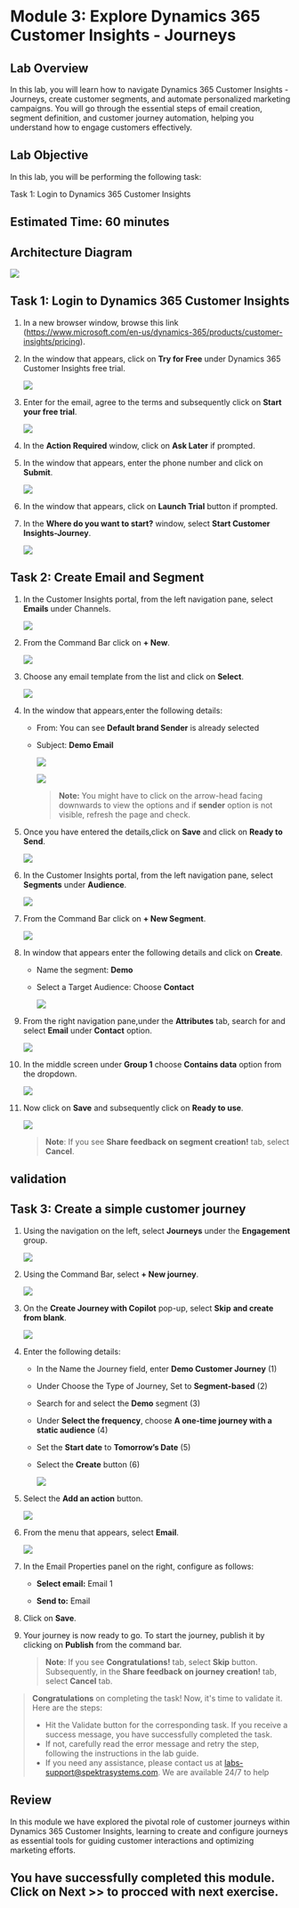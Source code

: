 # Module 3: Explore Dynamics 365 Customer Insights - Journeys

## Lab Overview

In this lab, you will learn how to navigate Dynamics 365 Customer Insights - Journeys, create customer segments, and automate personalized marketing campaigns. You will go through the essential steps of email creation, segment definition, and customer journey automation, helping you understand how to engage customers effectively. 

## Lab Objective

In this lab, you will be performing the following task:

Task 1: Login to Dynamics 365 Customer Insights

## Estimated Time: 60 minutes

## Architecture Diagram

   ![](./media/mod5.png)

## Task 1: Login to Dynamics 365 Customer Insights

1. In a new browser window, browse this link (https://www.microsoft.com/en-us/dynamics-365/products/customer-insights/pricing).

1. In the window that appears, click on **Try for Free** under Dynamics 365 Customer Insights free trial.

    ![](./media/pp61.png)

1. Enter <inject key="AzureAdUserEmail"></inject> for the email, agree to the terms and subsequently  click on **Start your free trial**.

   ![](./media/pp62.png)

1. In the **Action Required** window, click on **Ask Later** if prompted.

1. In the window that appears, enter the phone number and click on **Submit**.

   ![](./media/pp63.png)

1. In the window that appears, click on **Launch Trial** button if prompted.

1. In the **Where do you want to start?** window, select **Start Customer Insights-Journey**.

   ![](./media/pp64.png)


## Task 2: Create Email and Segment

1. In the Customer Insights portal, from the left navigation pane, select **Emails** under Channels.

   ![](./media/pp68.png)

1. From the Command Bar click on **+ New**.

   ![](./media/pp69.png)

1. Choose any email template from the list and click on **Select**.

   ![](./media/pp70.png)

1. In the window that appears,enter the following details:

   - From: You can see **Default brand Sender** is already selected
   - Subject: **Demo Email**

     ![](./media/new-mb910-mod-3-3.png)

     ![](./media/new-mb910-mod-3-2.png)

     >**Note:** You might have to click on the arrow-head facing downwards to view the options and if **sender** option is not visible, refresh the page and check.

1. Once you have entered the details,click on **Save** and click on **Ready to Send**.

   ![](./media/pp72.png)

1. In the Customer Insights portal, from the left navigation pane, select **Segments** under **Audience**.

   ![](./media/pp65.png)

1. From the Command Bar click on **+ New Segment**.

   ![](./media/pp66.png)

1. In window that appears enter the following details and click on **Create**.

   - Name the segment: **Demo**
   - Select a Target Audience: Choose **Contact**

     ![](./media/pp67.png)

1. From the right navigation pane,under the **Attributes** tab, search for and select **Email** under **Contact** option.

   ![](./media/pp73.png)

1. In the middle screen under **Group 1** choose **Contains data** option from the dropdown.
 
   ![](./media/pp74.png)

1. Now click on **Save** and subsequently click on **Ready to use**.

   ![](./media/pp75.png)

   > **Note**:  If you see **Share feedback on segment creation!** tab, select **Cancel**.

## validation

<validation step="ed3cae2e-346a-4903-b445-7ecc8e3a44e1" />

## Task 3: Create a simple customer journey

1. Using the navigation on the left, select **Journeys** under the **Engagement** group.

   ![](./media/pp76.png)

1. Using the Command Bar, select **+ New journey**.

   ![](./media/pp77.png)

1. On the **Create Journey with Copilot** pop-up, select **Skip** **and create from blank**.

   ![](./media/pp78.png)

1.  Enter the following details:

    - In the Name the Journey field, enter **Demo Customer Journey** (1)
    - Under Choose the Type of Journey, Set to **Segment-based** (2)
    - Search for and select the **Demo** segment (3)
    - Under **Select the frequency**, choose **A one-time journey with a static audience** (4)
    - Set the **Start date** to **Tomorrow’s Date** (5)
    - Select the **Create** button (6)

      ![](./media/pp79.png)

1. Select the **Add an action** button.

    ![](./media/pp80.png)

1. From the menu that appears, select **Email**.

    ![](./media/pp81.png)

1. In the Email Properties panel on the right, configure as follows:

	- **Select email:** Email 1

	- **Send to:** Email

1. Click on **Save**.

1. Your journey is now ready to go. To start the journey, publish it by clicking on  **Publish** from the command bar.

   > **Note**:  If you see **Congratulations!** tab, select **Skip** button. Subsequently, in the **Share feedback on journey creation!** tab, select **Cancel** tab.

  > **Congratulations** on completing the task! Now, it's time to validate it. Here are the steps:
  > - Hit the Validate button for the corresponding task. If you receive a success message, you have successfully completed the task. 
  > - If not, carefully read the error message and retry the step, following the instructions in the lab guide.
  > - If you need any assistance, please contact us at labs-support@spektrasystems.com. We are available 24/7 to help

  <validation step="7bc1d31d-981f-4a88-bd3b-dffa860e86df" />

## Review

In this module we have explored the pivotal role of customer journeys within Dynamics 365 Customer Insights, learning to create and configure journeys as essential tools for guiding customer interactions and optimizing marketing efforts.

## You have successfully completed this module. Click on **Next >>** to procced with next exercise.